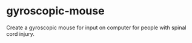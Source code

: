 # gyroscopic-mouse
Create a gyroscopic mouse for input on computer for people with spinal cord injury.
